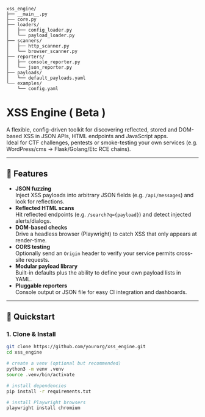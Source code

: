 
```
xss_engine/
├── __main__.py
├── core.py
├── loaders/
│   ├── config_loader.py
│   └── payload_loader.py
├── scanners/
│   ├── http_scanner.py
│   └── browser_scanner.py
├── reporters/
│   ├── console_reporter.py
│   └── json_reporter.py
├── payloads/
│   └── default_payloads.yaml
└── examples/
    └── config.yaml
```

# XSS Engine ( Beta )

A flexible, config-driven toolkit for discovering reflected, stored and DOM-based XSS in JSON APIs, HTML endpoints and JavaScript apps.  
Ideal for CTF challenges, pentests or smoke-testing your own services (e.g. WordPress/cms → Flask/Golang/Etc RCE chains).

---

## 🌟 Features

- **JSON fuzzing**  
  Inject XSS payloads into arbitrary JSON fields (e.g. `/api/messages`) and look for reflections.
- **Reflected HTML scans**  
  Hit reflected endpoints (e.g. `/search?q={payload}`) and detect injected alerts/dialogs.
- **DOM-based checks**  
  Drive a headless browser (Playwright) to catch XSS that only appears at render-time.
- **CORS testing**  
  Optionally send an `Origin` header to verify your service permits cross-site requests.
- **Modular payload library**  
  Built-in defaults plus the ability to define your own payload lists in YAML.
- **Pluggable reporters**  
  Console output or JSON file for easy CI integration and dashboards.

---

## 🚀 Quickstart

### 1. Clone & Install

```bash
git clone https://github.com/yourorg/xss_engine.git
cd xss_engine

# create a venv (optional but recommended)
python3 -m venv .venv
source .venv/bin/activate

# install dependencies
pip install -r requirements.txt

# install Playwright browsers
playwright install chromium
